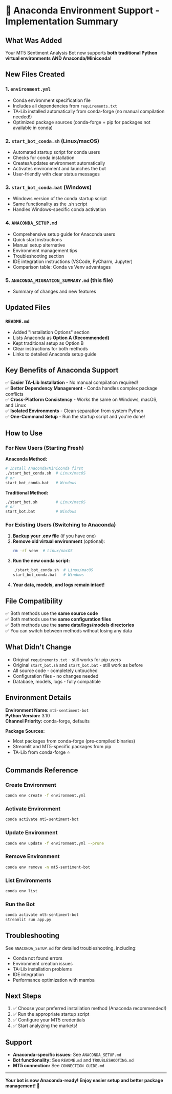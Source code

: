 # 🐍 Anaconda Environment Support - Implementation Summary

## What Was Added

Your MT5 Sentiment Analysis Bot now supports **both traditional Python virtual environments AND Anaconda/Miniconda**!

## New Files Created

### 1. `environment.yml`
- Conda environment specification file
- Includes all dependencies from `requirements.txt`
- TA-Lib installed automatically from conda-forge (no manual compilation needed!)
- Optimized package sources (conda-forge + pip for packages not available in conda)

### 2. `start_bot_conda.sh` (Linux/macOS)
- Automated startup script for conda users
- Checks for conda installation
- Creates/updates environment automatically
- Activates environment and launches the bot
- User-friendly with clear status messages

### 3. `start_bot_conda.bat` (Windows)
- Windows version of the conda startup script
- Same functionality as the .sh script
- Handles Windows-specific conda activation

### 4. `ANACONDA_SETUP.md`
- Comprehensive setup guide for Anaconda users
- Quick start instructions
- Manual setup alternative
- Environment management tips
- Troubleshooting section
- IDE integration instructions (VSCode, PyCharm, Jupyter)
- Comparison table: Conda vs Venv advantages

### 5. `ANACONDA_MIGRATION_SUMMARY.md` (this file)
- Summary of changes and new features

## Updated Files

### `README.md`
- Added "Installation Options" section
- Lists Anaconda as **Option A (Recommended)**
- Kept traditional setup as Option B
- Clear instructions for both methods
- Links to detailed Anaconda setup guide

## Key Benefits of Anaconda Support

✅ **Easier TA-Lib Installation** - No manual compilation required!  
✅ **Better Dependency Management** - Conda handles complex package conflicts  
✅ **Cross-Platform Consistency** - Works the same on Windows, macOS, and Linux  
✅ **Isolated Environments** - Clean separation from system Python  
✅ **One-Command Setup** - Run the startup script and you're done!  

## How to Use

### For New Users (Starting Fresh)

**Anaconda Method:**
```bash
# Install Anaconda/Miniconda first
./start_bot_conda.sh  # Linux/macOS
# or
start_bot_conda.bat   # Windows
```

**Traditional Method:**
```bash
./start_bot.sh        # Linux/macOS
# or
start_bot.bat         # Windows
```

### For Existing Users (Switching to Anaconda)

1. **Backup your .env file** (if you have one)
2. **Remove old virtual environment** (optional):
   ```bash
   rm -rf venv  # Linux/macOS
   ```
3. **Run the new conda script:**
   ```bash
   ./start_bot_conda.sh  # Linux/macOS
   start_bot_conda.bat   # Windows
   ```
4. **Your data, models, and logs remain intact!**

## File Compatibility

✅ Both methods use the **same source code**  
✅ Both methods use the **same configuration files**  
✅ Both methods use the **same data/logs/models directories**  
✅ You can switch between methods without losing any data  

## What Didn't Change

- Original `requirements.txt` - still works for pip users
- Original `start_bot.sh` and `start_bot.bat` - still work as before
- All source code - completely untouched
- Configuration files - no changes needed
- Database, models, logs - fully compatible

## Environment Details

**Environment Name:** `mt5-sentiment-bot`  
**Python Version:** 3.10  
**Channel Priority:** conda-forge, defaults  

**Package Sources:**
- Most packages from conda-forge (pre-compiled binaries)
- Streamlit and MT5-specific packages from pip
- TA-Lib from conda-forge ⭐

## Commands Reference

### Create Environment
```bash
conda env create -f environment.yml
```

### Activate Environment
```bash
conda activate mt5-sentiment-bot
```

### Update Environment
```bash
conda env update -f environment.yml --prune
```

### Remove Environment
```bash
conda env remove -n mt5-sentiment-bot
```

### List Environments
```bash
conda env list
```

### Run the Bot
```bash
conda activate mt5-sentiment-bot
streamlit run app.py
```

## Troubleshooting

See `ANACONDA_SETUP.md` for detailed troubleshooting, including:
- Conda not found errors
- Environment creation issues
- TA-Lib installation problems
- IDE integration
- Performance optimization with mamba

## Next Steps

1. ✅ Choose your preferred installation method (Anaconda recommended!)
2. ✅ Run the appropriate startup script
3. ✅ Configure your MT5 credentials
4. ✅ Start analyzing the markets!

## Support

- **Anaconda-specific issues:** See `ANACONDA_SETUP.md`
- **Bot functionality:** See `README.md` and `TROUBLESHOOTING.md`
- **MT5 connection:** See `CONNECTION_GUIDE.md`

---

**Your bot is now Anaconda-ready! Enjoy easier setup and better package management! 🚀**
